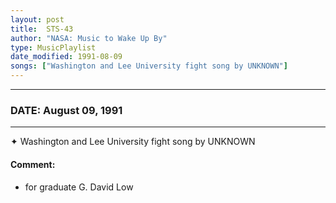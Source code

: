 ```yaml
---
layout: post
title:  STS-43
author: "NASA: Music to Wake Up By"
type: MusicPlaylist
date_modified: 1991-08-09
songs: ["Washington and Lee University fight song by UNKNOWN"]
---
```


----
### DATE: August 09, 1991
----
✦ Washington and Lee University fight song by UNKNOWN

#### Comment:
* for graduate G. David Low



<br/>
<center>
	<a target="_blank"
	   href="https://twitter.com/intent/tweet?hashtags=Space,NASA,Playlist,NASAWakeupCalls,SpaceProgram&text={{ page.author}}, '{{ page.songs.first }}' {{ page.title }}, {{ page.date | date: '%B %d, %Y' }}. {{ site.url }}{{ page.url }}&via=nasawakeupcalls"><i class="fab fa-twitter" alt="Tweet this page" style="font-size: 1.3em;"></i></a>
	&nbsp; 	<i class="fas fa-user-astronaut" style="font-size: 1.5em;"></i> &nbsp;
    <a type="amzn" search="'Washington and Lee University fight song by UNKNOWN'" category="popular music">
    <i class="fab fa-amazon" style="font-size: 1.3em;"></i></a>
</center>
